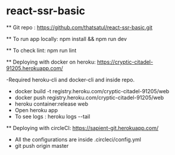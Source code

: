 # react-ssr-basic
** Git repo : https://github.com/thatsatul/react-ssr-basic.git

** To run app locally: npm install && npm run dev

** To check lint: npm run lint

** Deploying with docker on heroku: https://cryptic-citadel-91205.herokuapp.com/

-Required heroku-cli and docker-cli and inside repo.
- docker build -t registry.heroku.com/cryptic-citadel-91205/web
- docker push registry.heroku.com/cryptic-citadel-91205/web
- heroku container:release web
- Open heroku app
- To see logs : heroku logs --tail

** Deploying with circleCI: https://sapient-git.herokuapp.com/

- All the configurations are inside .circleci/config.yml
- git push origin master

